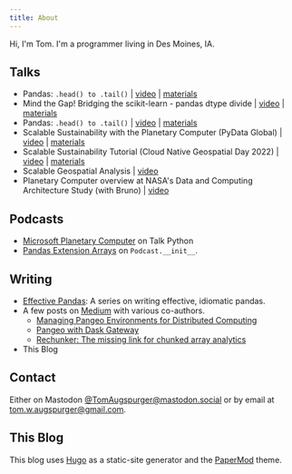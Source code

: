 ```yaml
---
title: About
---
```


Hi, I'm Tom. I'm a programmer living in Des Moines, IA.

## Talks

- Pandas: `.head() to .tail()` | [video](https://www.youtube.com/watch?v=7vuO9QXDN50) | [materials](https://github.com/tomaugspurger/pydata-chi-h2t)
- Mind the Gap! Bridging the scikit-learn - pandas dtype divide | [video](https://www.youtube.com/watch?v=KLPtEBokqQ0) | [materials](https://github.com/tomaugspurger/mtg)
- Pandas: `.head() to .tail()` | [video](https://www.youtube.com/watch?v=otCriSKVV_8) | [materials](https://github.com/tomaugspurger/pydataSeattle)
- Scalable Sustainability with the Planetary Computer (PyData Global) | [video](https://www.youtube.com/watch?v=FzZY9pEl8GU&pp=ygUOdG9tIGF1Z3NwdXJnZXI%3D) | [materials](https://github.com/TomAugspurger/scalable-sustainability-pydata-global)
- Scalable Sustainability Tutorial (Cloud Native Geospatial Day 2022) | [video](https://youtu.be/o3FvOKdfR_c?si=ECHBW8v6FihYti3U) | [materials](https://github.com/TomAugspurger/pc-cng-outreach-2022)
- Scalable Geospatial Analysis | [video](https://youtu.be/84VNWk_zFTM?si=eceXbNlv7oZn3FhH)
- Planetary Computer overview at NASA's Data and Computing Architecture Study (with Bruno) | [video](https://youtu.be/8eudm6tRUsU?si=sUnJKreMV6WE6u08&t=548)

## Podcasts

- [Microsoft Planetary Computer](https://talkpython.fm/episodes/show/334/microsoft-planetary-computer) on Talk Python
- [Pandas Extension Arrays](https://www.pythonpodcast.com/pandas-extension-arrays-with-tom-augspurger-episode-164/) on `Podcast.__init__`.

## Writing

- [Effective Pandas](https://leanpub.com/effective-pandas): A series on writing effective, idiomatic pandas.
- A few posts on [Medium](https://medium.com/@tom.augspurger88) with various co-authors.
    - [Managing Pangeo Environments for Distributed Computing](https://medium.com/pangeo/managing-environments-5604d848367a)
    - [Pangeo with Dask Gateway](https://medium.com/pangeo/pangeo-with-dask-gateway-4b638825f105)
    - [Rechunker: The missing link for chunked array analytics](https://medium.com/pangeo/rechunker-the-missing-link-for-chunked-array-analytics-5b2359e9dc11)
- This Blog

## Contact

Either on Mastodon [@TomAugspurger@mastodon.social](https://mastodon.social/@TomAugspurger) or by email
at <tom.w.augspurger@gmail.com>.

## This Blog

This blog uses [Hugo](https://gohugo.io/) as a static-site generator and the [PaperMod](https://github.com/adityatelange/hugo-PaperMod/) theme.